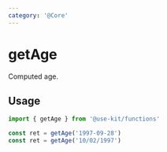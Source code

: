 ```yaml
---
category: '@Core'
---
```


# getAge

Computed age.

## Usage

```ts
import { getAge } from '@use-kit/functions'

const ret = getAge('1997-09-28')
const ret = getAge('10/02/1997')
```
